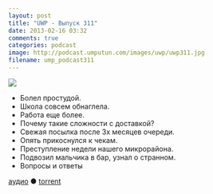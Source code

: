 ```yaml
---
layout: post
title: "UWP - Выпуск 311"
date: 2013-02-16 03:32
comments: true
categories: podcast
image: http://podcast.umputun.com/images/uwp/uwp311.jpg
filename: ump_podcast311
---
```

![](https://podcast.umputun.com/images/uwp/uwp311.jpg)

- Болел простудой.
- Школа совсем обнаглела.
- Работа еще более.
- Почему такие сложности с доставкой?
- Свежая посылка после 3х месяцев очереди.
- Опять прикоснулся к чекам.
- Преступление недели нашего микрорайона.
- Подвозил мальчика в бар, узнал о странном.
- Вопросы и ответы

[аудио](https://podcast.umputun.com/media/ump_podcast311.mp3) ● [torrent](http://archive.rucast.net/uwp/media/ump_podcast311.mp3.torrent)

<audio src="https://podcast.umputun.com/media/ump_podcast311.mp3" preload="none"></audio>
